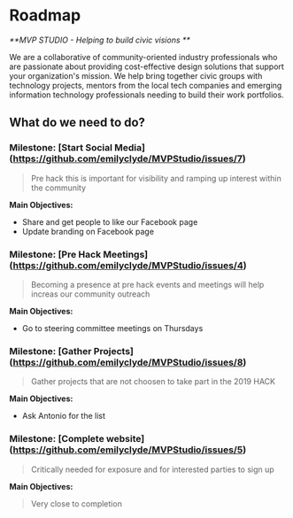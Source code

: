 
# Roadmap
_**MVP STUDIO - Helping to build civic visions **_  

We are a collaborative of community-oriented industry professionals who are passionate about providing cost-effective design solutions that support your organization's mission. We help bring together civic groups with technology projects, mentors from the local tech companies and emerging information technology professionals needing to build their work portfolios.  

## What do we need to do?  

### Milestone: [Start Social Media] (https://github.com/emilyclyde/MVPStudio/issues/7)
>Pre hack this is important for visibility and ramping up interest within the community  

**Main Objectives:**
* Share and get people to like our Facebook page
* Update branding on Facebook page


### Milestone: [Pre Hack Meetings] (https://github.com/emilyclyde/MVPStudio/issues/4)
>Becoming a presence at pre hack events and meetings will help increas our community outreach

**Main Objectives:**
* Go to steering committee meetings on Thursdays 

### Milestone: [Gather Projects] (https://github.com/emilyclyde/MVPStudio/issues/8)
>Gather projects that are not choosen to take part in the 2019 HACK

**Main Objectives:**
* Ask Antonio for the list 

### Milestone: [Complete website] (https://github.com/emilyclyde/MVPStudio/issues/5)
>Critically needed for exposure and for interested parties to sign up

**Main Objectives:**
> Very close to completion
